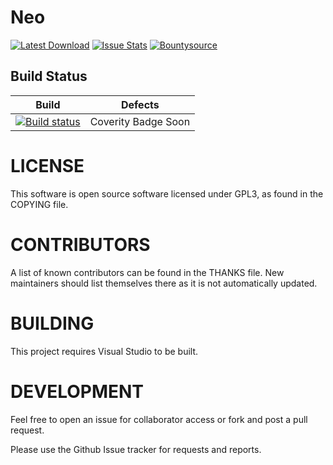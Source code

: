 # Neo

[![Latest Download](https://img.shields.io/badge/Latest-Download-blue.svg)](https://ci.appveyor.com/api/projects/majorcyto/neo/artifacts/Neo.zip) [![Issue Stats](http://www.issuestats.com/github/majorcyto/neo/badge/issue)](http://www.issuestats.com/github/majorcyto/neo) [![Bountysource](https://www.bountysource.com/badge/tracker?tracker_id=44433103)](https://www.bountysource.com/trackers/44433103-majorcyto-neo?utm_source=44433103&utm_medium=shield&utm_campaign=TRACKER_BADGE)

## Build Status

Build | Defects
:------------: | :------------:
[![Build status](https://ci.appveyor.com/api/projects/status/54wo78i1xhr2l8xy/branch/master?svg=true)](https://ci.appveyor.com/project/majorcyto/neo/branch/master) | Coverity Badge Soon


# LICENSE #
This software is open source software licensed under GPL3, as found in
the COPYING file.

# CONTRIBUTORS #
A list of known contributors can be found in the THANKS
file. New maintainers should list themselves there as it is not
automatically updated.

# BUILDING #
This project requires Visual Studio to be built.

# DEVELOPMENT #
Feel free to open an issue for collaborator access or
fork and post a pull request.

Please use the Github Issue tracker for requests and reports.